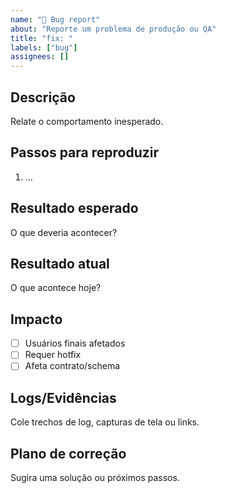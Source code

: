 ```yaml
---
name: "🐞 Bug report"
about: "Reporte um problema de produção ou QA"
title: "fix: "
labels: ["bug"]
assignees: []
---
```


## Descrição
Relate o comportamento inesperado.

## Passos para reproduzir
1. ...

## Resultado esperado
O que deveria acontecer?

## Resultado atual
O que acontece hoje?

## Impacto
- [ ] Usuários finais afetados
- [ ] Requer hotfix
- [ ] Afeta contrato/schema

## Logs/Evidências
Cole trechos de log, capturas de tela ou links.

## Plano de correção
Sugira uma solução ou próximos passos.
